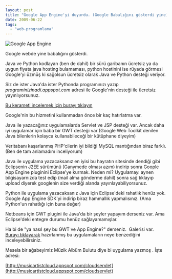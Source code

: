 ```yaml
---
layout: post
title: "Google App Engine'yi duyurdu. (Google Babalığını gösterdi yine)"
date: 2009-06-22
tags: 
  - "web-programlama"
---
```


![](/images/appengine_lowres.gif "Google App Engine")

Google webde yine babalığını gösterdi.

Java ve Python kodlayan (ben de dahil) bir sürü garibanın ücretsiz ya da uygun fiyata java hosting bulamaması, python hostinini ise rüyada görmesi Google'yi üzmüş ki sağolsun ücretsiz olarak Java ve Python desteği veriyor.

Siz de ister Java'da ister Pythonda programınızı yazıp _programinizinadi.appspot.com_ adresi ile Google'nin desteği ile ücretsiz yayınlıyorsunuz.

[Bu kerameti incelemek için burayı tıklayın](http://code.google.com/intl/tr-TR/appengine/)

Google'nin bu hizmetini kullanmadan önce bir kaç hatırlatma var.

Java ile yazacağınız uygulamalarda Servlet ve JSP desteği var. Ancak daha iyi uygulamar için baba bir GWT desteği var (Google Web Toolkit denilen Java bilenlerin kolayca kullanabileceği bir kütüphane diyeyim)

Veritabanı kaşarlanmış PHP'cilerin iyi bildiği MySQL mantığından biraz farklı. (Ben de tam anlamadım inceliyorum)

Java ile uygulama yazacaksanız en iyisi bu hayratın sitesinde dendiği gibi Eclipsenin J2EE sürümünü (Ganymede olması azım) indirip sonra Goople App Engine pluginini Eclipse'ye kurmak. Neden mi? Uygulamayı aynen bilgisayarnızda test edip (mail alma gönderme dahil) sonra sağ tıklayıp upload diyerek googlenin size verdiği alanda yayınlayabiliyorsunuz.

Python ile uygulama yazacaksanız Java için Eclipse'deki rahatlık henüz yok. Google App Engine SDK'yi indirip biraz hammallık yapmalısınız. (Ama Python'un rahatlığı için buna değer)

Netbeans için GWT plugini ile Java'da bir şeyler yapayım derseniz var. Ama Eclipse'deki entegre durumu henüz sağlayamamışlar.

Ha bi de "ya nasıl şey bu GWT ve App Engine?" derseniz.  Galerisi var. [Burayı tıklayarak](http://appgallery.appspot.com/) hazırlanmış bu uygulamaların neye benzediğini inceleyebilirsiniz.

Mesela bir ağabeyimiz Müzik Albüm Bulutu diye bi uygulama yazmoş . İşte adresi:

[http://musicartistcloud.appspot.com/cloudservlet](http://musicartistcloud.appspot.com/cloudservlet)
